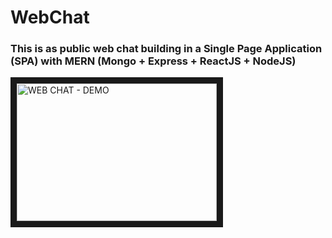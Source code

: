 # WebChat

### This is as public web chat building in a Single Page Application (SPA) with MERN (Mongo + Express + ReactJS + NodeJS)

<a href="https://www.youtube.com/watch?v=J9WXVeIIHhg&feature=youtu.be
" target="_blank"><img src="http://img.youtube.com/vi/J9WXVeIIHhg/0.jpg" 
alt="WEB CHAT - DEMO" width="320" height="220" border="10" /></a>
